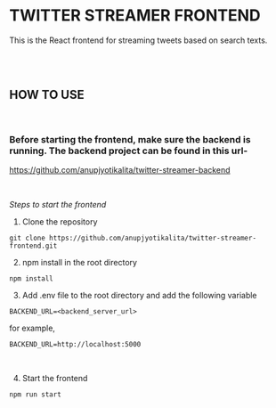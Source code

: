 # TWITTER STREAMER FRONTEND

This is the React frontend for streaming tweets based on search texts.

<br />
<br />

## HOW TO USE

<br/>

### Before starting the frontend, **make sure the backend is running**. The backend project can be found in this url-
https://github.com/anupjyotikalita/twitter-streamer-backend


<br/>


*Steps to start the frontend*

1. Clone the repository  
```
git clone https://github.com/anupjyotikalita/twitter-streamer-frontend.git
```

2. npm install in the root directory  
```
npm install
```

3. Add .env file to the root directory and add the following variable  
```
BACKEND_URL=<backend_server_url>
```

for example,
```
BACKEND_URL=http://localhost:5000
```

<br/>

4. Start the frontend  
```
npm run start
```
